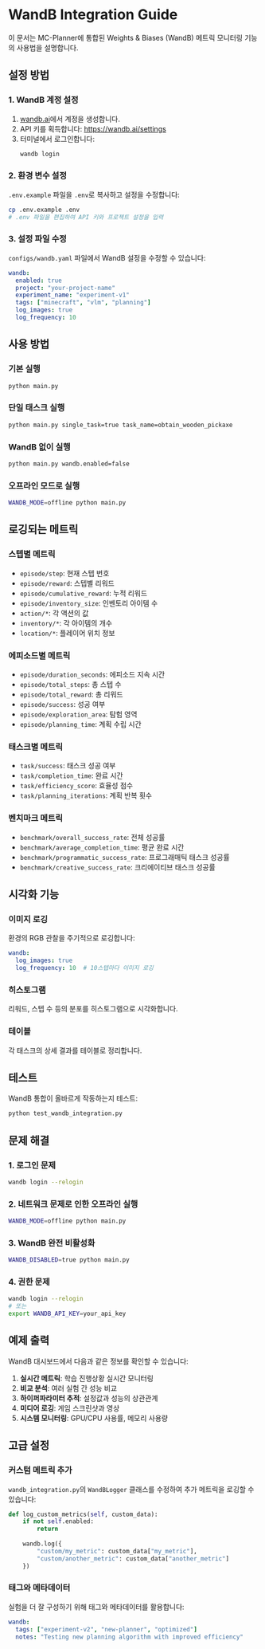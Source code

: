 # WandB Integration Guide

이 문서는 MC-Planner에 통합된 Weights & Biases (WandB) 메트릭 모니터링 기능의 사용법을 설명합니다.

## 설정 방법

### 1. WandB 계정 설정

1. [wandb.ai](https://wandb.ai)에서 계정을 생성합니다.
2. API 키를 획득합니다: https://wandb.ai/settings
3. 터미널에서 로그인합니다:
   ```bash
   wandb login
   ```

### 2. 환경 변수 설정

`.env.example` 파일을 `.env`로 복사하고 설정을 수정합니다:

```bash
cp .env.example .env
# .env 파일을 편집하여 API 키와 프로젝트 설정을 입력
```

### 3. 설정 파일 수정

`configs/wandb.yaml` 파일에서 WandB 설정을 수정할 수 있습니다:

```yaml
wandb:
  enabled: true
  project: "your-project-name"
  experiment_name: "experiment-v1"
  tags: ["minecraft", "vlm", "planning"]
  log_images: true
  log_frequency: 10
```

## 사용 방법

### 기본 실행

```bash
python main.py
```

### 단일 태스크 실행

```bash
python main.py single_task=true task_name=obtain_wooden_pickaxe
```

### WandB 없이 실행

```bash
python main.py wandb.enabled=false
```

### 오프라인 모드로 실행

```bash
WANDB_MODE=offline python main.py
```

## 로깅되는 메트릭

### 스텝별 메트릭
- `episode/step`: 현재 스텝 번호
- `episode/reward`: 스텝별 리워드
- `episode/cumulative_reward`: 누적 리워드
- `episode/inventory_size`: 인벤토리 아이템 수
- `action/*`: 각 액션의 값
- `inventory/*`: 각 아이템의 개수
- `location/*`: 플레이어 위치 정보

### 에피소드별 메트릭
- `episode/duration_seconds`: 에피소드 지속 시간
- `episode/total_steps`: 총 스텝 수
- `episode/total_reward`: 총 리워드
- `episode/success`: 성공 여부
- `episode/exploration_area`: 탐험 영역
- `episode/planning_time`: 계획 수립 시간

### 태스크별 메트릭
- `task/success`: 태스크 성공 여부
- `task/completion_time`: 완료 시간
- `task/efficiency_score`: 효율성 점수
- `task/planning_iterations`: 계획 반복 횟수

### 벤치마크 메트릭
- `benchmark/overall_success_rate`: 전체 성공률
- `benchmark/average_completion_time`: 평균 완료 시간
- `benchmark/programmatic_success_rate`: 프로그래매틱 태스크 성공률
- `benchmark/creative_success_rate`: 크리에이티브 태스크 성공률

## 시각화 기능

### 이미지 로깅
환경의 RGB 관찰을 주기적으로 로깅합니다:
```yaml
wandb:
  log_images: true
  log_frequency: 10  # 10스텝마다 이미지 로깅
```

### 히스토그램
리워드, 스텝 수 등의 분포를 히스토그램으로 시각화합니다.

### 테이블
각 태스크의 상세 결과를 테이블로 정리합니다.

## 테스트

WandB 통합이 올바르게 작동하는지 테스트:

```bash
python test_wandb_integration.py
```

## 문제 해결

### 1. 로그인 문제
```bash
wandb login --relogin
```

### 2. 네트워크 문제로 인한 오프라인 실행
```bash
WANDB_MODE=offline python main.py
```

### 3. WandB 완전 비활성화
```bash
WANDB_DISABLED=true python main.py
```

### 4. 권한 문제
```bash
wandb login --relogin
# 또는
export WANDB_API_KEY=your_api_key
```

## 예제 출력

WandB 대시보드에서 다음과 같은 정보를 확인할 수 있습니다:

1. **실시간 메트릭**: 학습 진행상황 실시간 모니터링
2. **비교 분석**: 여러 실험 간 성능 비교
3. **하이퍼파라미터 추적**: 설정값과 성능의 상관관계
4. **미디어 로깅**: 게임 스크린샷과 영상
5. **시스템 모니터링**: GPU/CPU 사용률, 메모리 사용량

## 고급 설정

### 커스텀 메트릭 추가

`wandb_integration.py`의 `WandBLogger` 클래스를 수정하여 추가 메트릭을 로깅할 수 있습니다:

```python
def log_custom_metrics(self, custom_data):
    if not self.enabled:
        return
    
    wandb.log({
        "custom/my_metric": custom_data["my_metric"],
        "custom/another_metric": custom_data["another_metric"]
    })
```

### 태그와 메타데이터

실험을 더 잘 구성하기 위해 태그와 메타데이터를 활용합니다:

```yaml
wandb:
  tags: ["experiment-v2", "new-planner", "optimized"]
  notes: "Testing new planning algorithm with improved efficiency"
```
